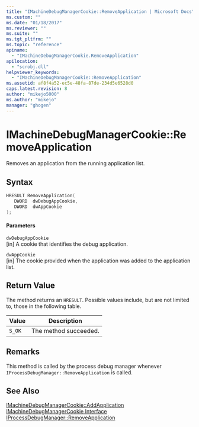 ```yaml
---
title: "IMachineDebugManagerCookie::RemoveApplication | Microsoft Docs"
ms.custom: ""
ms.date: "01/18/2017"
ms.reviewer: ""
ms.suite: ""
ms.tgt_pltfrm: ""
ms.topic: "reference"
apiname: 
  - "IMachineDebugManagerCookie.RemoveApplication"
apilocation: 
  - "scrobj.dll"
helpviewer_keywords: 
  - "IMachineDebugManagerCookie::RemoveApplication"
ms.assetid: af8f4a52-ec5e-48fa-87de-234d5e6528d0
caps.latest.revision: 8
author: "mikejo5000"
ms.author: "mikejo"
manager: "ghogen"
---
```

# IMachineDebugManagerCookie::RemoveApplication
Removes an application from the running application list.  
  
## Syntax  
  
```cpp
HRESULT RemoveApplication(  
   DWORD  dwDebugAppCookie,  
   DWORD  dwAppCookie  
);  
```  
  
#### Parameters  
 `dwDebugAppCookie`  
 [in] A cookie that identifies the debug application.  
  
 `dwAppCookie`  
 [in] The cookie provided when the application was added to the application list.  
  
## Return Value  
 The method returns an `HRESULT`. Possible values include, but are not limited to, those in the following table.  
  
|Value|Description|  
|-----------|-----------------|  
|`S_OK`|The method succeeded.|  
  
## Remarks  
 This method is called by the process debug manager whenever `IProcessDebugManager::RemoveApplication` is called.  
  
## See Also  
 [IMachineDebugManagerCookie::AddApplication](../../winscript/reference/imachinedebugmanagercookie-addapplication.md)   
 [IMachineDebugManagerCookie Interface](../../winscript/reference/imachinedebugmanagercookie-interface.md)   
 [IProcessDebugManager::RemoveApplication](../../winscript/reference/iprocessdebugmanager-removeapplication.md)